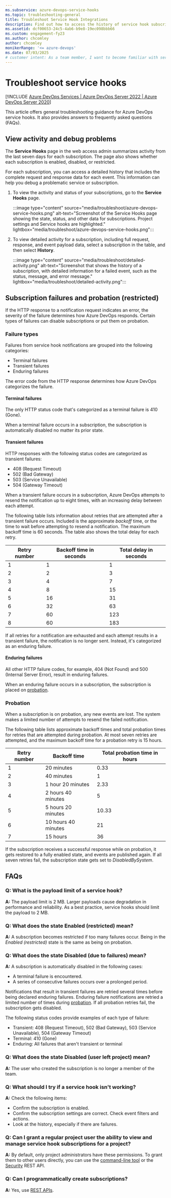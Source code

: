 ```yaml
---
ms.subservice: azure-devops-service-hooks
ms.topic: troubleshooting-general
title: Troubleshoot Service Hook Integrations
description: Find out how to access the history of service hook subscriptions in Azure DevOps. Get information about HTTP response failures that affect subscription states.
ms.assetid: dcf00653-24c5-4ab6-b9e8-19ec098bbb66
ms.custom: engagement-fy23
ms.author: chcomley
author: chcomley
monikerRange: '<= azure-devops'
ms.date: 07/03/2025
# customer intent: As a team member, I want to become familiar with service hook failure types and find out how to access the history of subscriptions so that I can troubleshoot problems with service hooks in Azure DevOps.
---
```


# Troubleshoot service hooks

[!INCLUDE [Azure DevOps Services | Azure DevOps Server 2022 | Azure DevOps Server 2020](../includes/version-gt-eq-2020.md)]

This article offers general troubleshooting guidance for Azure DevOps service hooks. It also provides answers to frequently asked questions (FAQs).

## View activity and debug problems

The **Service Hooks** page in the web access admin summarizes activity from the last seven days for each subscription. The page also shows whether each subscription is enabled, disabled, or restricted.

For each subscription, you can access a detailed history that includes the complete request and response data for each event. This information can help you debug a problematic service or subscription.

1. To view the activity and status of your subscriptions, go to the **Service Hooks** page. 

   :::image type="content" source="media/troubleshoot/azure-devops-service-hooks.png" alt-text="Screenshot of the Service Hooks page showing the state, status, and other data for subscriptions. Project settings and Service hooks are highlighted." lightbox="media/troubleshoot/azure-devops-service-hooks.png":::
   
1. To view detailed activity for a subscription, including full request, response, and event payload data, select a subscription in the table, and then select **History**.

   :::image type="content" source="media/troubleshoot/detailed-activity.png" alt-text="Screenshot that shows the history of a subscription, with detailed information for a failed event, such as the status, message, and error message." lightbox="media/troubleshoot/detailed-activity.png":::

## Subscription failures and probation (restricted)

If the HTTP response to a notification request indicates an error, the severity of the failure determines how Azure DevOps responds. Certain types of failures can disable subscriptions or put them on probation.

### Failure types

Failures from service hook notifications are grouped into the following categories:

* Terminal failures
* Transient failures
* Enduring failures

The error code from the HTTP response determines how Azure DevOps categorizes the failure.

#### Terminal failures

The only HTTP status code that's categorized as a terminal failure is 410 (Gone).

When a terminal failure occurs in a subscription, the subscription is automatically disabled no matter its prior state.

#### Transient failures

HTTP responses with the following status codes are categorized as transient failures:

* 408 (Request Timeout)
* 502 (Bad Gateway)
* 503 (Service Unavailable)
* 504 (Gateway Timeout)

When a transient failure occurs in a subscription, Azure DevOps attempts to resend the notification up to eight times, with an increasing delay between each attempt. 

The following table lists information about retries that are attempted after a transient failure occurs. Included is the approximate _backoff_ time, or the time to wait before attempting to resend a notification. The maximum backoff time is 60 seconds. The table also shows the total delay for each retry.

| Retry number | Backoff time in seconds | Total delay in seconds |
|---------|---------|---------|
| 1 | 1 | 1 |
| 2 | 2 | 3 |
| 3 | 4 | 7 |
| 4 | 8 | 15 |
| 5 | 16 | 31 |
| 6 | 32 | 63 |
| 7 | 60 | 123 |
| 8 | 60 | 183 |

If all retries for a notification are exhausted and each attempt results in a transient failure, the notification is no longer sent. Instead, it's categorized as an enduring failure.

#### Enduring failures

All other HTTP failure codes, for example, 404 (Not Found) and 500 (Internal Server Error), result in enduring failures.

When an enduring failure occurs in a subscription, the subscription is placed on [probation](#probation).

### Probation

When a subscription is on probation, any new events are lost. The system makes a limited number of attempts to resend the failed notification.

The following table lists approximate backoff times and total probation times for retries that are attempted during probation. At most seven retries are attempted, and the maximum backoff time for a probation retry is 15 hours.

| Retry number | Backoff time | Total probation time in hours |
|---------|---------|---------|
| 1 | 20 minutes | 0.33 |
| 2 | 40 minutes | 1 |
| 3 | 1 hour 20 minutes | 2.33 |
| 4 | 2 hours 40 minutes | 5 |
| 5 | 5 hours 20 minutes | 10.33 |
| 6 | 10 hours 40 minutes | 21 |
| 7 | 15 hours | 36 |

If the subscription receives a successful response while on probation, it gets restored to a fully enabled state, and events are published again. If all seven retries fail, the subscription state gets set to _DisabledBySystem_.

## FAQs

### Q: What is the payload limit of a service hook? 

**A:** The payload limit is 2 MB. Larger payloads cause degradation in performance and reliability. As a best practice, service hooks should limit the payload to 2 MB. 

### Q: What does the state Enabled (restricted) mean? 

**A:** A subscription becomes restricted if too many failures occur. Being in the _Enabled (restricted)_ state is the same as being on probation.

### Q: What does the state Disabled (due to failures) mean?

**A:** A subscription is automatically disabled in the following cases:

* A terminal failure is encountered.
* A series of consecutive failures occurs over a prolonged period.

Notifications that result in transient failures are retried several times before being declared enduring failures. Enduring failure notifications are retried a limited number of times during [probation](#probation). If all probation retries fail, the subscription gets disabled.

The following status codes provide examples of each type of failure:

* Transient: 408 (Request Timeout), 502 (Bad Gateway), 503 (Service Unavailable), 504 (Gateway Timeout)
* Terminal: 410 (Gone)
* Enduring: All failures that aren't transient or terminal

### Q: What does the state Disabled (user left project) mean?

**A:** The user who created the subscription is no longer a member of the team.

### Q: What should I try if a service hook isn't working? 

**A:** Check the following items:

* Confirm the subscription is enabled.
* Confirm the subscription settings are correct. Check event filters and actions.
* Look at the history, especially if there are failures.

### Q: Can I grant a regular project user the ability to view and manage service hook subscriptions for a project? 

**A:** By default, only project administrators have these permissions. To grant them to other users directly, you can use the [command-line tool](../organizations/security/manage-tokens-namespaces.md) or the [Security](/rest/api/azure/devops/security/) REST API. 

### Q: Can I programmatically create subscriptions? 

**A:** Yes, use [REST APIs](create-subscription.md).
